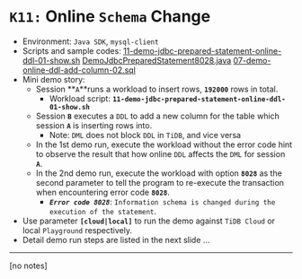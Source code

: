 # `K11:` Online `Schema` Change
+ Environment: `Java SDK`, `mysql-client`
+ Scripts and sample codes:
[11-demo-jdbc-prepared-statement-online-ddl-01-show.sh](https://github.com/pingcap/tidb-course-201-lab/blob/master/scripts/11-demo-jdbc-prepared-statement-online-ddl-01-show.sh)
[DemoJdbcPreparedStatement8028.java](https://github.com/pingcap/tidb-course-201-lab/blob/master/scripts/DemoJdbcPreparedStatement8028.java)
[07-demo-online-ddl-add-column-02.sql](https://github.com/pingcap/tidb-course-201-lab/blob/master/scripts/07-demo-online-ddl-add-column-02.sql)
+ Mini demo story:
  + Session **`A`**runs a workload to insert rows, **`192000`** rows in total.
    + Workload script: **`11-demo-jdbc-prepared-statement-online-ddl-01-show.sh`**
  + Session **`B`** executes a `DDL` to add a new column for the table which session **`A`** is inserting rows into.
    + Note: `DML` does not block `DDL` in `TiDB`, and vice versa
  + In the 1st demo run, execute the workload without the error code hint to observe the result that how online `DDL` affects the `DML` for session **`A`**.
  + In the 2nd demo run, execute the workload with option **`8028`** as the second parameter to tell the program to re-execute the transaction when encountering error code **`8028`**.
    + **_`Error code 8028`_**: `Information schema is changed during the execution of the statement`.
+ Use parameter **`[cloud|local]`** to run the demo against `TiDB Cloud` or local `Playground` respectively.
+ Detail demo run steps are listed in the next slide ...
--------------------------------------------------------
[no notes]
